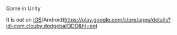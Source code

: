 Game in Unity

It is out on [iOS](https://itunes.apple.com/app/id1131428206)/Android(https://play.google.com/store/apps/details?id=com.clouby.dodgeball3DD&hl=en) <br />


